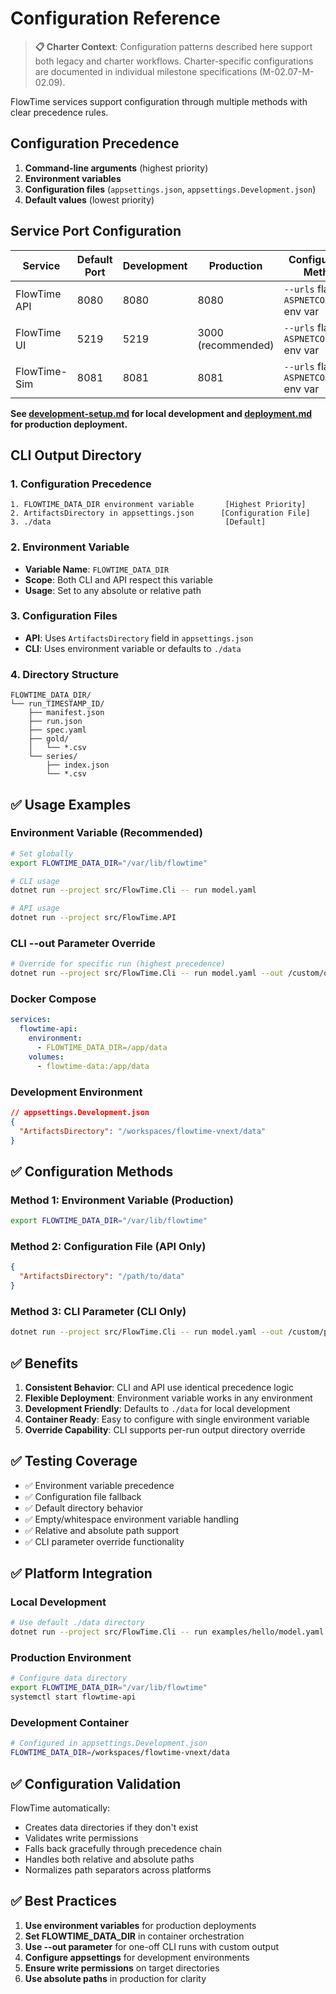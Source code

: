 # Configuration Reference

> **📋 Charter Context**: Configuration patterns described here support both legacy and charter workflows. Charter-specific configurations are documented in individual milestone specifications (M-02.07-M-02.09).

FlowTime services support configuration through multiple methods with clear precedence rules.

## Configuration Precedence

1. **Command-line arguments** (highest priority)
2. **Environment variables**
3. **Configuration files** (`appsettings.json`, `appsettings.Development.json`)
4. **Default values** (lowest priority)

## Service Port Configuration

| Service      | Default Port | Development | Production | Configuration Method |
|--------------|--------------|-------------|------------|---------------------|
| FlowTime API | 8080 | 8080 | 8080 | `--urls` flag or `ASPNETCORE_URLS` env var |
| FlowTime UI  | 5219 | 5219 | 3000 (recommended) | `--urls` flag or `ASPNETCORE_URLS` env var |
| FlowTime-Sim | 8081 | 8081 | 8081 | `--urls` flag or `ASPNETCORE_URLS` env var |

**See [development-setup.md](../development/development-setup.md) for local development and [deployment.md](../guides/deployment.md) for production deployment.**

## CLI Output Directory

### **1. Configuration Precedence**
```
1. FLOWTIME_DATA_DIR environment variable       [Highest Priority]
2. ArtifactsDirectory in appsettings.json      [Configuration File]
3. ./data                                       [Default]
```

### **2. Environment Variable**
- **Variable Name**: `FLOWTIME_DATA_DIR`
- **Scope**: Both CLI and API respect this variable
- **Usage**: Set to any absolute or relative path

### **3. Configuration Files**
- **API**: Uses `ArtifactsDirectory` field in `appsettings.json`
- **CLI**: Uses environment variable or defaults to `./data`

### **4. Directory Structure**
```
FLOWTIME_DATA_DIR/
└── run_TIMESTAMP_ID/
    ├── manifest.json
    ├── run.json
    ├── spec.yaml
    ├── gold/
    │   └── *.csv
    └── series/
        ├── index.json
        └── *.csv
```

## **✅ Usage Examples**

### **Environment Variable (Recommended)**
```bash
# Set globally
export FLOWTIME_DATA_DIR="/var/lib/flowtime"

# CLI usage
dotnet run --project src/FlowTime.Cli -- run model.yaml

# API usage  
dotnet run --project src/FlowTime.API
```

### **CLI --out Parameter Override**
```bash
# Override for specific run (highest precedence)
dotnet run --project src/FlowTime.Cli -- run model.yaml --out /custom/output
```

### **Docker Compose**
```yaml
services:
  flowtime-api:
    environment:
      - FLOWTIME_DATA_DIR=/app/data
    volumes:
      - flowtime-data:/app/data
```

### **Development Environment**
```json
// appsettings.Development.json
{
  "ArtifactsDirectory": "/workspaces/flowtime-vnext/data"
}
```

## **✅ Configuration Methods**

### **Method 1: Environment Variable (Production)**
```bash
export FLOWTIME_DATA_DIR="/var/lib/flowtime"
```

### **Method 2: Configuration File (API Only)**
```json
{
  "ArtifactsDirectory": "/path/to/data"
}
```

### **Method 3: CLI Parameter (CLI Only)**
```bash
dotnet run --project src/FlowTime.Cli -- run model.yaml --out /custom/path
```

## **✅ Benefits**

1. **Consistent Behavior**: CLI and API use identical precedence logic
2. **Flexible Deployment**: Environment variable works in any environment
3. **Development Friendly**: Defaults to `./data` for local development
4. **Container Ready**: Easy to configure with single environment variable
5. **Override Capability**: CLI supports per-run output directory override

## **✅ Testing Coverage**

- ✅ Environment variable precedence
- ✅ Configuration file fallback
- ✅ Default directory behavior
- ✅ Empty/whitespace environment variable handling
- ✅ Relative and absolute path support
- ✅ CLI parameter override functionality

## **✅ Platform Integration**

### **Local Development**
```bash
# Use default ./data directory
dotnet run --project src/FlowTime.Cli -- run examples/hello/model.yaml
```

### **Production Environment**
```bash
# Configure data directory
export FLOWTIME_DATA_DIR="/var/lib/flowtime"
systemctl start flowtime-api
```

### **Development Container**
```bash
# Configured in appsettings.Development.json
FLOWTIME_DATA_DIR=/workspaces/flowtime-vnext/data
```

## **✅ Configuration Validation**

FlowTime automatically:
- Creates data directories if they don't exist
- Validates write permissions
- Falls back gracefully through precedence chain
- Handles both relative and absolute paths
- Normalizes path separators across platforms

## **✅ Best Practices**

1. **Use environment variables** for production deployments
2. **Set FLOWTIME_DATA_DIR** in container orchestration
3. **Use --out parameter** for one-off CLI runs with custom output
4. **Configure appsettings** for development environments
5. **Ensure write permissions** on target directories
6. **Use absolute paths** in production for clarity
